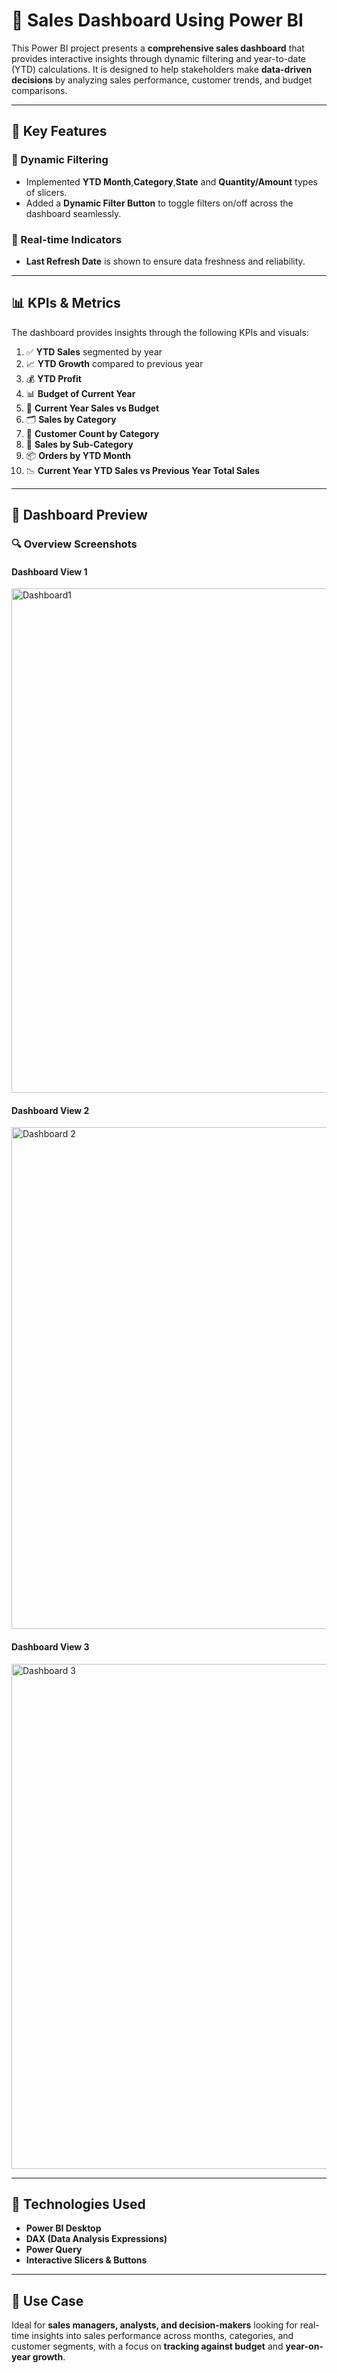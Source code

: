 # 💼 Sales Dashboard Using Power BI

This Power BI project presents a **comprehensive sales dashboard** that provides interactive insights through dynamic filtering and year-to-date (YTD) calculations. It is designed to help stakeholders make **data-driven decisions** by analyzing sales performance, customer trends, and budget comparisons.

---

## 🔧 Key Features

### 🎯 Dynamic Filtering
- Implemented **YTD Month**,**Category**,**State** and **Quantity/Amount** types of slicers.
- Added a **Dynamic Filter Button** to toggle filters on/off across the dashboard seamlessly.

### 🔄 Real-time Indicators
- **Last Refresh Date** is shown to ensure data freshness and reliability.

---

## 📊 KPIs & Metrics

The dashboard provides insights through the following KPIs and visuals:

1. ✅ **YTD Sales** segmented by year  
2. 📈 **YTD Growth** compared to previous year  
3. 💰 **YTD Profit**  
4. 📊 **Budget of Current Year**  
5. 🔁 **Current Year Sales vs Budget**  
6. 🗂 **Sales by Category**  
7. 👥 **Customer Count by Category**  
8. 🧩 **Sales by Sub-Category**  
9. 📦 **Orders by YTD Month**  
10. 📉 **Current Year YTD Sales vs Previous Year Total Sales**

---

## 📸 Dashboard Preview

### 🔍 Overview Screenshots

#### Dashboard View 1  
<img width="1437" height="807" alt="Dashboard1" src="https://github.com/user-attachments/assets/a1eaedba-224f-46f3-a850-5d141a0320c4" />

#### Dashboard View 2  
<img width="1436" height="803" alt="Dashboard 2" src="https://github.com/user-attachments/assets/81546cf0-4298-42a2-9ab6-2d0ed09d4d23" />

#### Dashboard View 3
<img width="1445" height="808" alt="Dashboard 3" src="https://github.com/user-attachments/assets/971a7476-723a-46c2-a0b3-8ab38b4dc18f" />

---

## 📁 Technologies Used

- **Power BI Desktop**
- **DAX (Data Analysis Expressions)**
- **Power Query**
- **Interactive Slicers & Buttons**

---

## 📌 Use Case

Ideal for **sales managers, analysts, and decision-makers** looking for real-time insights into sales performance across months, categories, and customer segments, with a focus on **tracking against budget** and **year-on-year growth**.

